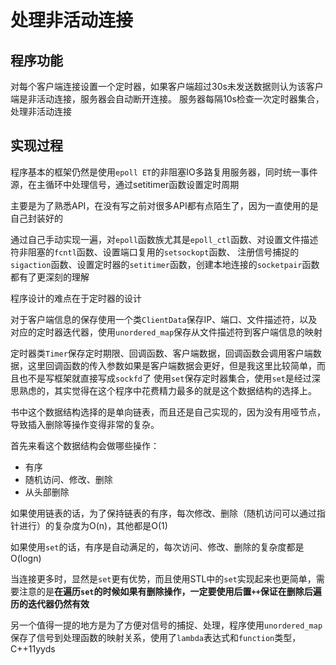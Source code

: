 # 处理非活动连接
## 程序功能
对每个客户端连接设置一个定时器，如果客户端超过30s未发送数据则认为该客户端是非活动连接，服务器会自动断开连接。
服务器每隔10s检查一次定时器集合，处理非活动连接

## 实现过程
程序基本的框架仍然是使用`epoll ET`的非阻塞IO多路复用服务器，同时统一事件源，在主循环中处理信号，通过setitimer函数设置定时周期

主要是为了熟悉API，在没有写之前对很多API都有点陌生了，因为一直使用的是自己封装好的

通过自己手动实现一遍，对`epoll`函数族尤其是`epoll_ctl`函数、对设置文件描述符非阻塞的`fcntl`函数、设置端口复用的`setsockopt`函数、
注册信号捕捉的`sigaction`函数、设置定时器的`setitimer`函数，创建本地连接的`socketpair`函数都有了更深刻的理解

程序设计的难点在于定时器的设计

对于客户端信息的保存使用一个类`ClientData`保存IP、端口、文件描述符，以及对应的定时器迭代器，使用`unordered_map`保存从文件描述符到客户端信息的映射

定时器类`Timer`保存定时期限、回调函数、客户端数据，回调函数会调用客户端数据，这里回调函数的传入参数如果是客户端数据会更好，但是我这里比较简单，而且也不是写框架就直接写成`sockfd`了
使用`set`保存定时器集合，使用`set`是经过深思熟虑的，其实觉得在这个程序中花费精力最多的就是这个数据结构的选择上。

书中这个数据结构选择的是单向链表，而且还是自己实现的，因为没有用哑节点，导致插入删除等操作变得非常的复杂。

首先来看这个数据结构会做哪些操作：
- 有序
- 随机访问、修改、删除
- 从头部删除

如果使用链表的话，为了保持链表的有序，每次修改、删除（随机访问可以通过指针进行）的复杂度为O(n)，其他都是O(1)

如果使用`set`的话，有序是自动满足的，每次访问、修改、删除的复杂度都是O(logn)

当连接更多时，显然是`set`更有优势，而且使用STL中的`set`实现起来也更简单，需要注意的是**在遍历`set`的时候如果有删除操作，一定要使用后置`++`保证在删除后遍历的迭代器仍然有效**

另一个值得一提的地方是为了方便对信号的捕捉、处理，程序使用`unordered_map`保存了信号到处理函数的映射关系，使用了`lambda`表达式和`function`类型，C++11yyds